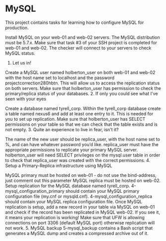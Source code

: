 # MySQL
This project contains tasks for learning how to configure MySQL for production.

Install MySQL on your web-01 and web-02 servers.
The MySQL distribution must be 5.7.x.
Make sure that task #3 of your SSH project is completed for web-01 and web-02. The checker will connect to your servers to check MySQL status.
 1. Let us in!

Create a MySQL user named holberton_user on both web-01 and web-02 with the host name set to localhost and the password projectcorrection280hbtn. This will allow us to access the replication status on both servers.
Make sure that holberton_user has permission to check the primary/replica status of your databases.
 2. If only you could see what I've seen with your eyes

Create a database named tyrell_corp.
Within the tyrell_corp database create a table named nexus6 and add at least one entry to it. This is needed for you to set up replication.
Make sure that holberton_user has SELECT permissions on your table so that we can check that the table exists and is not empty.
 3. Quite an experience to live in fear, isn't it?

The name of the new user should be replica_user, with the host name set to %, and can have whatever password you’d like.
replica_user must have the appropriate permissions to replicate your primary MySQL server.
holberton_user will need SELECT privileges on the mysql.user table in order to check that replica_user was created with the correct permissions.
 4. Setup a Primary-Replica infrastructure using MySQL

MySQL primary must be hosted on web-01 - do not use the bind-address, just comment out this parameter
MySQL replica must be hosted on web-02.
Setup replication for the MySQL database named tyrell_corp.
4-mysql_configuration_primary should contain your MySQL primary configuration file (my.cnf or mysqld.cnf).
4-mysql_configuration_replica should contain your MySQL replica configuration file.
Once MySQL replication is setup, add a new record in your table via MySQL on web-01 and check if the record has been replicated in MySQL web-02. If you see it, it means your replication is working!
Make sure that UFW is allowing connections on port 3306 (default MySQL port) otherwise replication will not work.
 5. MySQL backup
5-mysql_backup contains a Bash script that generates a MySQL dump and creates a compressed archive out of it.
